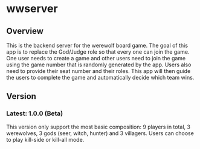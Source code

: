 # wwserver

## Overview

This is the backend server for the werewolf board game. The goal of this app is to replace the God/Judge role so that every one can join the game. One user needs to create a game and other users need to join the game using the game number that is randomly generated by the app. Users also need to provide their seat number and their roles. This app will then guide the users to complete the game and automatically decide which team wins.

## Version

### Latest: 1.0.0 (Beta)

This version only support the most basic composition: 9 players in total, 3 werewolves, 3 gods (seer, witch, hunter) and 3 villagers. Users can choose to play kill-side or kill-all mode.
